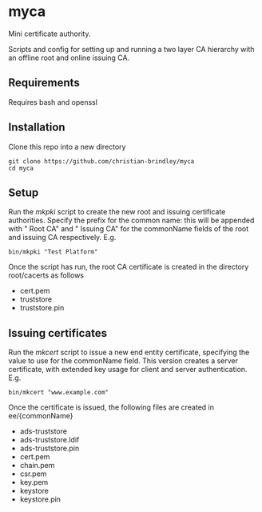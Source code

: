 # myca

Mini certificate authority.

Scripts and config for setting up and running a two layer CA hierarchy with an offline root and online issuing CA.

## Requirements

Requires bash and openssl

## Installation

Clone this repo into a new directory

```
git clone https://github.com/christian-brindley/myca
cd myca
```

## Setup

Run the *mkpki* script to create the new root and issuing certificate authorities. Specify the prefix for the common name: this will be appended with " Root CA" and " Issuing CA" for the commonName fields of the root and issuing CA respectively. E.g.

```
bin/mkpki "Test Platform"
```

Once the script has run, the root CA certificate is created in the directory root/cacerts as follows

- cert.pem
- truststore
- truststore.pin

## Issuing certificates

Run the *mkcert* script to issue a new end entity certificate, specifying the value to use for the commonName field. This version creates a server certificate, with extended key usage for client and server authentication. E.g.

```
bin/mkcert "www.example.com"
```

Once the certificate is issued, the following files are created in ee/{commonName}

- ads-truststore
- ads-truststore.ldif
- ads-truststore.pin
- cert.pem
- chain.pem
- csr.pem
- key.pem
- keystore
- keystore.pin
